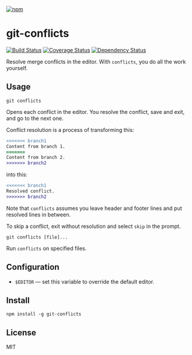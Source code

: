 [![npm](https://nodei.co/npm/git-conflicts.png)](https://nodei.co/npm/git-conflicts/)

# git-conflicts

[![Build Status][travis-badge]][travis]
[![Coverage Status][coveralls-badge]][coveralls]
[![Dependency Status][david-badge]][david]

Resolve merge conflicts in the editor. With `conflicts`, you do all the work yourself.

[travis]: https://travis-ci.org/eush77/git-conflicts
[travis-badge]: https://travis-ci.org/eush77/git-conflicts.svg?branch=master
[coveralls]: https://coveralls.io/github/eush77/git-conflicts?branch=master
[coveralls-badge]: https://coveralls.io/repos/eush77/git-conflicts/badge.svg?branch=master&service=github
[david]: https://david-dm.org/eush77/git-conflicts
[david-badge]: https://david-dm.org/eush77/git-conflicts.png

## Usage

```
git conflicts
```

Opens each conflict in the editor. You resolve the conflict, save and exit, and go to the next one.

Conflict resolution is a process of transforming this:

```diff
<<<<<<< branch1
Content from branch 1.
=======
Content from branch 2.
>>>>>>> branch2
```

into this:

```diff
<<<<<<< branch1
Resolved conflict.
>>>>>>> branch2
```

Note that `conflicts` assumes you leave header and footer lines and put resolved lines in between.

To skip a conflict, exit without resolution and select `skip` in the prompt.

```
git conflicts [file]...
```

Run `conflicts` on specified files.

## Configuration

- `$EDITOR` — set this variable to override the default editor.

## Install

```
npm install -g git-conflicts
```

## License

MIT
